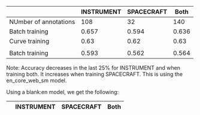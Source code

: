 |   | INSTRUMENT  | SPACECRAFT  | Both  |
|---|---|---|---|
| NUmber of annotations  | 108  | 32  | 140  |
| Batch training  | 0.657  | 0.594  | 0.636  |
| Curve training  | 0.63  | 0.62  | 0.63  |
|   |
| Batch training  | 0.593  | 0.562  | 0.564  |


Note: Accuracy decreases in the last 25% for INSTRUMENT and when training both. It increases when training SPACECRAFT.
This is using the en_core_web_sm model.


Using a blank:en model, we get the following:

|   | INSTRUMENT  | SPACECRAFT  | Both  |
|---|---|---|---|